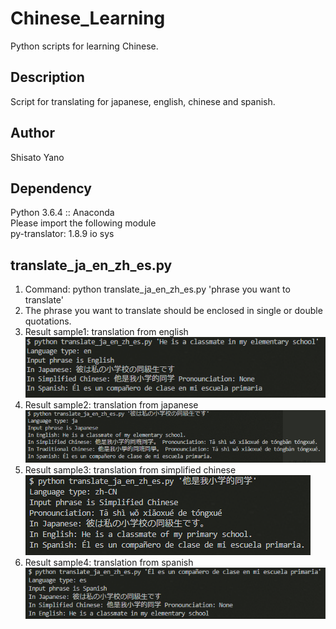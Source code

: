 Chinese_Learning
===============

Python scripts for learning Chinese.

## Description  
Script for translating for japanese, english, chinese and spanish.    

## Author
Shisato Yano

## Dependency
Python 3.6.4 :: Anaconda  
Please import the following module    
py-translator: 1.8.9
io
sys

## translate_ja_en_zh_es.py
1. Command: python translate_ja_en_zh_es.py 'phrase you want to translate'  
2. The phrase you want to translate should be enclosed in single or double quotations.  
3. Result sample1: translation from english  
![image_alt_text](https://github.com/ShisatoYano/PythonPrograms/blob/master/Chinese_Learning/sample_images/translate_ja_en_zh_es/translate_from_english.PNG?raw=true)  
4. Result sample2: translation from japanese  
![image_alt_text](https://github.com/ShisatoYano/PythonPrograms/blob/master/Chinese_Learning/sample_images/translate_ja_en_zh_es/translate_from_japanese.PNG?raw=true)  
5. Result sample3: translation from simplified chinese  
![image_alt_text](https://github.com/ShisatoYano/PythonPrograms/blob/master/Chinese_Learning/sample_images/translate_ja_en_zh_es/translate_from_simplified_chinese.PNG?raw=true)  
6. Result sample4: translation from spanish  
![image_alt_text](https://github.com/ShisatoYano/PythonPrograms/blob/master/Chinese_Learning/sample_images/translate_ja_en_zh_es/translate_from_spanish.PNG?raw=true)  

